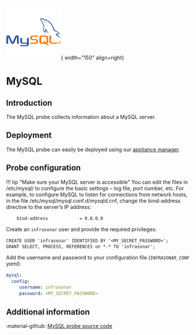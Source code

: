 ![MySQL](../../images/probe_mysql.png){ width="150" align=right}

# MySQL

## Introduction

The MySQL probe collects information about a MySQL server.

## Deployment

The MySQL probe can easily be deployed using our [appliance manager](./appliance/appliance_manager.md).

## Probe configuration

!!! tip "Make sure your MySQL server is accessible"
    You can edit the files in /etc/mysql/ to configure the basic settings – log file, port number, etc. For example, to configure MySQL to listen for connections from network hosts, in the file /etc/mysql/mysql.conf.d/mysqld.cnf, change the bind-address directive to the server’s IP address:

        bind-address            = 0.0.0.0

Create an `infrasonar` user and provide the required privileges:

    CREATE USER 'infrasonar' IDENTIFIED BY '<MY_SECRET_PASSWORD>';
    GRANT SELECT, PROCESS, REFERENCES on *.* TO 'infrasonar';

Add the username and password to your configuration file _(`INFRASONAR_CONF` yaml)_:

```yaml
mysql:
  config:
     username: infrasonar
     password: <MY_SECRET_PASSWORD>
```

## Additional information

:material-github: [MySQL probe source code](https://github.com/infrasonar/mysql-probe)
